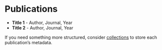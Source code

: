 # Publications

* **Title 1** - Author, Journal, Year
* **Title 2** - Author, Journal, Year

If you need something more structured, consider [collections](https://jekyllrb.com/docs/collections/) to store each publication’s metadata.
